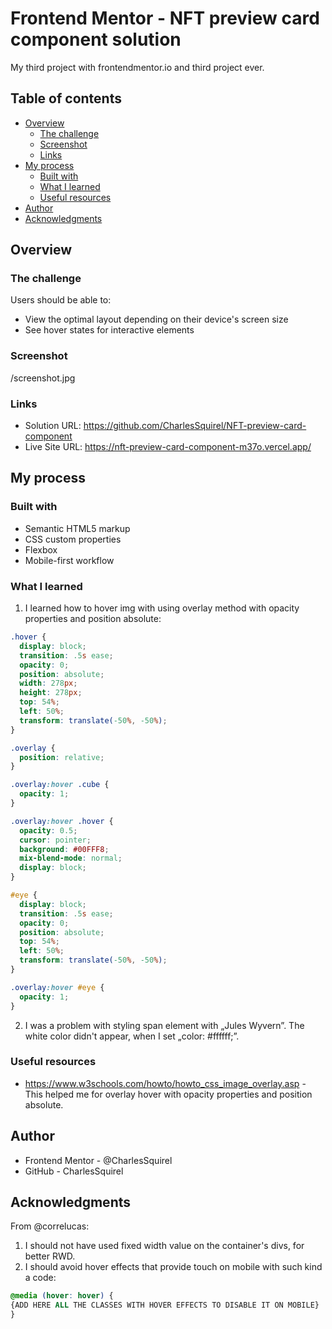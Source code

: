 # Frontend Mentor - NFT preview card component solution

My third project with frontendmentor.io and third project ever.

## Table of contents

- [Overview](#overview)
  - [The challenge](#the-challenge)
  - [Screenshot](#screenshot)
  - [Links](#links)
- [My process](#my-process)
  - [Built with](#built-with)
  - [What I learned](#what-i-learned)
  - [Useful resources](#useful-resources)
- [Author](#author)
- [Acknowledgments](#acknowledgments)

## Overview

### The challenge

Users should be able to:

- View the optimal layout depending on their device's screen size
- See hover states for interactive elements

### Screenshot

/screenshot.jpg

### Links

- Solution URL: https://github.com/CharlesSquirel/NFT-preview-card-component
- Live Site URL: https://nft-preview-card-component-m37o.vercel.app/

## My process

### Built with

- Semantic HTML5 markup
- CSS custom properties
- Flexbox
- Mobile-first workflow

### What I learned

1. I learned how to hover img with using overlay method with opacity properties and position absolute:

```css
.hover {
  display: block;
  transition: .5s ease;
  opacity: 0;
  position: absolute;
  width: 278px;
  height: 278px;
  top: 54%;
  left: 50%;
  transform: translate(-50%, -50%);
}

.overlay {
  position: relative;
}

.overlay:hover .cube {
  opacity: 1;
}

.overlay:hover .hover {
  opacity: 0.5;
  cursor: pointer;
  background: #00FFF8;
  mix-blend-mode: normal;
  display: block;
}

#eye {
  display: block;
  transition: .5s ease;
  opacity: 0;
  position: absolute;
  top: 54%;
  left: 50%;
  transform: translate(-50%, -50%);
}

.overlay:hover #eye {
  opacity: 1;
}
```
2. I was a problem with styling span element with „Jules Wyvern”. The white color didn't appear, when I set „color: #ffffff;”.

### Useful resources

- https://www.w3schools.com/howto/howto_css_image_overlay.asp - This helped me for overlay hover with opacity properties and position absolute.

## Author

- Frontend Mentor - @CharlesSquirel
- GitHub - CharlesSquirel

## Acknowledgments

From @correlucas:
1. I should not have used fixed width value on the container's divs, for better RWD.
2. I should avoid hover effects that provide touch on mobile with such kind a code:
```css
@media (hover: hover) {
{ADD HERE ALL THE CLASSES WITH HOVER EFFECTS TO DISABLE IT ON MOBILE}
}
```
